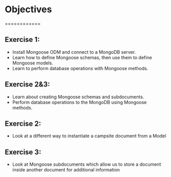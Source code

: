 # Objectives
============

## Exercise 1:
* Install Mongoose ODM and connect to a MongoDB server.
* Learn how to define Mongoose schemas, then use them to define Mongoose models. 
* Learn to perform database operations with Mongoose methods.

## Exercise 2&3:
* Learn about creating Mongoose schemas and subdocuments.
* Perform database operations to the MongoDB using Mongoose methods.

## Exercise 2:
* Look at a different way to instantiate a campsite document from a Model

## Exercise 3:
* Look at Mongoose subdocuments which allow us to store a document inside another document for additional information
